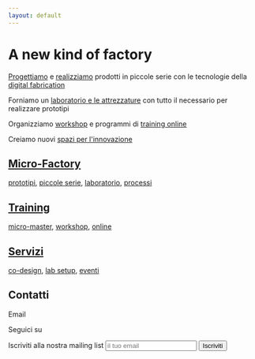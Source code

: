 ```yaml
---
layout: default
---
```


# A new kind of factory

[Progettiamo](./servizi#co-design) e [realizziamo](./micro-factory#serie) prodotti in piccole serie con le tecnologie della [digital fabrication](./micro-factory#digital-fabrication)

Forniamo un [laboratorio e le attrezzature](./micro-factory#lab) con tutto il necessario per realizzare prototipi

Organizziamo [workshop](./training#workshop) e programmi di [training online](./training#webminar-e-tutorial-online)

Creiamo nuovi [spazi per l'innovazione](./servizi#innovation-space)


## [Micro-Factory](./micro-factory)

[prototipi](./micro-factory#prototipi),
[piccole serie](./micro-factory#piccole-serie),
[laboratorio](./micro-factory#lab),
[processi](./micro-factory#processi)

## [Training](./training)

[micro-master](./training#micro-master), [workshop](./training#workshop), [online](./training#webminar-e-tutorial-online)

## [Servizi](./servizi)

[co-design](./servizi#co-design), [lab setup](./servizi#innovation-space),
 [eventi](./servizi#eventi-divulgativi)



## Contatti

Email [<i class="fa fa-envelope"></i> ](mailto:info@fabctory.com)

Seguici su [<i class="fa fa-twitter"></i>](http://twitter.com/fabctory)  [ <i class="fa fa-instagram"></i>](http://instagram.com/fabctory)  [<i class="fa fa-facebook"></i>](http://facebook.com/fabctory) [<i class="fa fa-behance"></i>](https://www.behance.net/Fabctory)

<form action="//twitter.us7.list-manage.com/subscribe/post?u=096caff94864d2f0d5dea8253&amp;id=341853ce4a" method="post" id="mc-embedded-subscribe-form" name="mc-embedded-subscribe-form" class="validate" target="_blank" novalidate>
    <div id="mc_embed_signup_scroll">
	<label for="mce-EMAIL">Iscriviti alla nostra mailing list</label>
	<input type="email" value="" name="EMAIL" class="email" id="mce-EMAIL" placeholder="il tuo email" required>
	<input type="submit" value="Iscriviti" name="subscribe" id="mc-embedded-subscribe" class="button button-inverse">
    <!-- real people should not fill this in and expect good things - do not remove this or risk form bot signups-->
    <div style="position: absolute; left: -5000px;" aria-hidden="true"><input type="text" name="b_096caff94864d2f0d5dea8253_341853ce4a" tabindex="-1" value=""></div>
    </div>
</form>
<!--End mc_embed_signup-->
